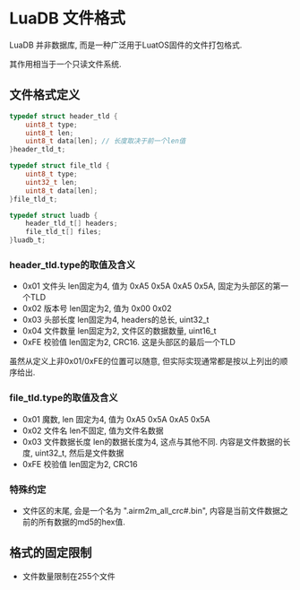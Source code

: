 # LuaDB 文件格式

LuaDB 并非数据库, 而是一种广泛用于LuatOS固件的文件打包格式.

其作用相当于一个只读文件系统.

## 文件格式定义

```c
typedef struct header_tld {
    uint8_t type;
    uint8_t len;
    uint8_t data[len]; // 长度取决于前一个len值
}header_tld_t;

typedef struct file_tld {
    uint8_t type;
    uint32_t len;
    uint8_t data[len];
}file_tld_t;

typedef struct luadb {
    header_tld_t[] headers;
    file_tld_t[] files;
}luadb_t;
```

### header_tld.type的取值及含义

* 0x01 文件头   len固定为4, 值为 0xA5 0x5A 0xA5 0x5A, 固定为头部区的第一个TLD
* 0x02 版本号   len固定为2, 值为 0x00 0x02
* 0x03 头部长度 len固定为4, headers的总长, uint32_t
* 0x04 文件数量 len固定为2, 文件区的数据数量, uint16_t
* 0xFE 校验值   len固定为2, CRC16. 这是头部区的最后一个TLD

虽然从定义上非0x01/0xFE的位置可以随意, 但实际实现通常都是按以上列出的顺序给出.

### file_tld.type的取值及含义

* 0x01 魔数,        len 固定为4, 值为 0xA5 0x5A 0xA5 0x5A
* 0x02 文件名       len不固定, 值为文件名数据
* 0x03 文件数据长度 len的数据长度为4, 这点与其他不同. 内容是文件数据的长度, uint32_t, 然后是文件数据
* 0xFE 校验值       len固定为2, CRC16

### 特殊约定

* 文件区的末尾, 会是一个名为 ".airm2m_all_crc#.bin", 内容是当前文件数据之前的所有数据的md5的hex值.


## 格式的固定限制

* 文件数量限制在255个文件